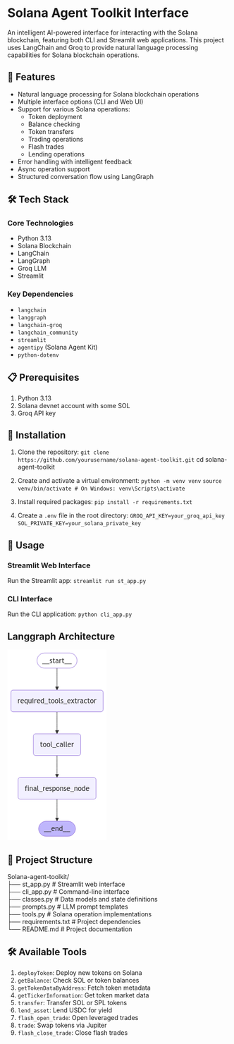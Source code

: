 # Solana Agent Toolkit Interface

An intelligent AI-powered interface for interacting with the Solana blockchain, featuring both CLI and Streamlit web applications. This project uses LangChain and Groq to provide natural language processing capabilities for Solana blockchain operations.



## 🚀 Features

- Natural language processing for Solana blockchain operations
- Multiple interface options (CLI and Web UI)
- Support for various Solana operations:
  - Token deployment
  - Balance checking
  - Token transfers
  - Trading operations
  - Flash trades
  - Lending operations
- Error handling with intelligent feedback
- Async operation support
- Structured conversation flow using LangGraph

## 🛠️ Tech Stack

### Core Technologies
- Python 3.13
- Solana Blockchain
- LangChain
- LangGraph
- Groq LLM
- Streamlit

### Key Dependencies
- `langchain`
- `langgraph`
- `langchain-groq`
- `langchain_community`
- `streamlit`
- `agentipy` (Solana Agent Kit)
- `python-dotenv`

## 📋 Prerequisites

1. Python 3.13
2. Solana devnet account with some SOL
3. Groq API key

## 🔧 Installation

1. Clone the repository:
`git clone https://github.com/yourusername/solana-agent-toolkit.git`
cd solana-agent-toolkit

2. Create and activate a virtual environment:
`python -m venv venv`
`source venv/bin/activate # On Windows: venv\Scripts\activate`


3. Install required packages:
`pip install -r requirements.txt`


4. Create a `.env` file in the root directory:
`GROQ_API_KEY=your_groq_api_key`
`SOL_PRIVATE_KEY=your_solana_private_key`

 
## 🚀 Usage

### Streamlit Web Interface

Run the Streamlit app:
`streamlit run st_app.py`


### CLI Interface

Run the CLI application:
`python cli_app.py`

## Langgraph Architecture
![Langgraph architecture](./my_graph.png)

## 📁 Project Structure
Solana-agent-toolkit/ <br>
├── st_app.py # Streamlit web interface <br>
├── cli_app.py # Command-line interface <br>
├── classes.py # Data models and state definitions <br>
├── prompts.py # LLM prompt templates <br>
├── tools.py # Solana operation implementations <br>
├── requirements.txt # Project dependencies <br>
└── README.md # Project documentation <br>


## 🛠️ Available Tools

1. `deployToken`: Deploy new tokens on Solana
2. `getBalance`: Check SOL or token balances
3. `getTokenDataByAddress`: Fetch token metadata
4. `getTickerInformation`: Get token market data
5. `transfer`: Transfer SOL or SPL tokens
6. `lend_asset`: Lend USDC for yield
7. `flash_open_trade`: Open leveraged trades
8. `trade`: Swap tokens via Jupiter
9. `flash_close_trade`: Close flash trades

